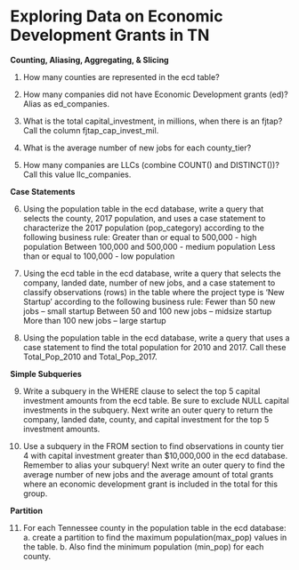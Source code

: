 # Exploring Data on Economic Development Grants in TN

**Counting, Aliasing, Aggregating, & Slicing**

1. How many counties are represented in the ecd table? 

2. How many companies did not have Economic Development grants (ed)? Alias as ed_companies. 

3. What is the total capital_investment, in millions, when there is an fjtap? Call the column fjtap_cap_invest_mil. 

4. What is the average number of new jobs for each county_tier? 

5. How many companies are LLCs (combine COUNT() and DISTINCT())? Call this value llc_companies.

**Case Statements**

6. Using the population table in the ecd database, write a query that selects the county, 2017 population, and uses a case statement to characterize the 2017 population (pop_category) according to the following business rule: Greater than or equal to 500,000 - high population Between 100,000 and 500,000 - medium population Less than or equal to 100,000 - low population 

7. Using the ecd table in the ecd database, write a query that selects the company, landed date, number of new jobs, and a case statement to classify observations (rows) in the table where the project type is ‘New Startup’ according to the following business rule: Fewer than 50 new jobs – small startup Between 50 and 100 new jobs – midsize startup More than 100 new jobs – large startup 

8. Using the population table in the ecd database, write a query that uses a case statement to find the total population for 2010 and 2017. Call these Total_Pop_2010 and Total_Pop_2017.

**Simple Subqueries**

9. Write a subquery in the WHERE clause to select the top 5 capital investment amounts from the ecd table. Be sure to exclude NULL capital investments in the subquery. Next write an outer query to return the company, landed date, county, and capital investment for the top 5 investment amounts.

10. Use a subquery in the FROM section to find observations in county tier 4 with capital investment greater than $10,000,000 in the ecd database. Remember to alias your subquery! Next write an outer query to find the average number of new jobs and the average amount of total grants where an economic development grant is included in the total for this group.

**Partition**

11. For each Tennessee county in the population table in the ecd database: a. create a partition to find the maximum population(max_pop) values in the table. b. Also find the minimum population (min_pop) for each county.
